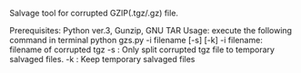 Salvage tool for corrupted GZIP(.tgz/.gz) file. 

Prerequisites: Python ver.3, Gunzip, GNU TAR
Usage: execute the following command in terminal
       python gzs.py -i filename [-s] [-k]
       -i filename: filename of corrupted tgz
       -s         : Only split corrupted tgz file to temporary salvaged files. 
       -k         : Keep temporary salvaged files
